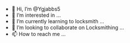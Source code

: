 - 👋 Hi, I’m @Ygjabbs5
- 👀 I’m interested in ...
- 🌱 I’m currently learning to locksmith  ...
- 💞️ I’m looking to collaborate on Locksmithing  ...
- 📫 How to reach me ...

<!---
/Ygjabbs5 is a ✨ special ✨ repository because its `README.md` (this file) appears on your GitHub profile.
You can click the Preview link to take a look at your changes.
